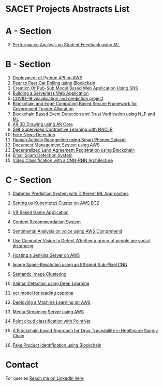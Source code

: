 # SACET Projects Abstracts List

# A - Section
3. <a href="a-section/3a.pdf">Performance Analysis on Student Feedback using ML</a>

# B - Section
1. <a href="b-section/1b.pdf">Deployment of Python API on AWS</a>
2. <a href="b-section/2b.pdf">Peer to Peer Car Polling using Blockchain</a> 
3. <a href="b-section/3b.pdf">Creation Of Pub-Sub Model Based Web Application Using SNS</a>
4. <a href="b-section/4b.pdf">Building a Serverless Web Application </a>
5. <a href="b-section/5b.pdf">COVID-19 visualisation and prediction project</a>
6. <a href="b-section/6b.pdf">Blockchain and Edge Computing Based Secure Framework for Government Tender Allocation </a>
7. <a href="b-section/7b.pdf">Blockchain Based Event Detection and Trust Verification using NLP and ML</a>
8. <a href="b-section/8b.pdf">AR 3D Drawing using AR Core</a>
9. <a href="b-section/9b.pdf">Self Supervised Contrastive Learning with NNCLR</a>
10. <a href="b-section/10b.pdf">Fake News Detection</a>
11. <a href="b-section/11b.pdf">Human Activity Recognition using Smart Phones Dataset</a>
12. <a href="b-section/12b.pdf">Document Management System using AWS </a>
13. <a href="b-section/13b.pdf">Decentralized Land Agreement Registration using Blockchain</a>
14. <a href="b-section/14b.pdf">Email Spam Detection System</a>
15. <a href="b-section/15b.pdf">Video Classification with a CNN-RNN Architecture</a>

# C - Section

1. <a href="c-section/1C-Diabetes Prediction System with Different ML Approaches.pdf">Diabetes Prediction System with Different ML Approaches</a>
2. <a href="c-section/2C - Setting up Kubernetes Cluster on AWS EC2.pdf">Setting up Kubernetes Cluster on AWS EC2</a> 
3. <a href="c-section/3C-VR BASED GAME APPLICATION.pdf">VR Based Game Application</a>
4. <a href="c-section/4C - Content Recommendation System.pdf">Content Recommendation System</a>

5. <a href="c-section/5C-Sentimental Analysis on voice using AWS Comprehend.pdf">Sentimental Analysis on voice using AWS Comprehend</a>
6. <a href="c-section/6C-Use Computer Vision to Detect Whether a group of people are social distancing.pdf">Use Computer Vision to Detect Whether a group of people are social distancing</a>
7. <a href="c-section/7C - Hosting a Jenkins Server on AWS.pdf">Hosting a Jenkins Server on AWS</a>
8. <a href="c-section/8C - Image Super-Resolution using an Efficient Sub-Pixel CNN.pdf">Image Super-Resolution using an Efficient Sub-Pixel CNN</a>
9. <a href="c-section/9C - Semantic Image Clustering.pdf">Semantic Image Clustering</a>
10. <a href="c-section/10C - Animal Detection using Deep Learning.pdf">Animal Detection using Deep Learning</a>
11. <a href="c-section/11C - ocr model for reading captcha.pdf">ocr model for reading captcha</a>
12. <a href="c-section/12C - Deploying a Machine Learning on AWS.pdf">Deploying a Machine Learning on AWS</a>
13. <a href="c-section/13C - Media Streaming Server using AWS.pdf">Media Streaming Server using AWS </a>
14. <a href="c-section/14C - Point cloud classification with PointNet.pdf">Point cloud classification with PointNet </a>
15. <a href="c-section/15C-A Blockchain based Approach for Drug Traceability in Healthcare Supply Chain.pdf">A Blockchain based Approach for Drug Traceability in Healthcare Supply Chain</a>
16. <a href="c-section/16C-Fake Product Identification using Blockchain.pdf">Fake Product Identification using Blockchain</a>

# Contact
For queries <a href="https://linkedin.com/MadhuPIoT"> Reach me on LinkedIn here</a>